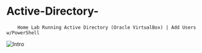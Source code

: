 # Active-Directory-
        Home Lab Running Active Directory (Oracle VirtualBox) | Add Users w/PowerShell
![Intro](https://github.com/Shresoc/Active-Directory-/assets/168186856/f7caf615-cbb7-4f43-ba13-3ac8e4d71433)

# 
